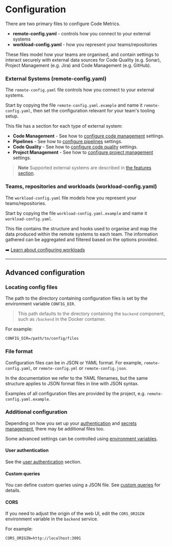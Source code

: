 # Configuration

There are two primary files to configure Code Metrics.

-   **remote-config.yaml** - controls how you connect to your external systems
-   **workload-config.yaml** - how you represent your teams/repositories

These files model how your teams are organised, and contain settings to interact securely with external data sources for Code Quality (e.g. Sonar), Project Management (e.g. Jira) and Code Management (e.g. GitHub).

### External Systems (remote-config.yaml)

The `remote-config.yaml` file controls how you connect to your external systems.

Start by copying the file `remote-config.yaml.example` and name it `remote-config.yaml`, then set the configuration relevant for your team's tooling setup.

This file has a section for each type of external system:

-   **Code Management** - See how to [configure code management](./config_code_management.md) settings.
-   **Pipelines** - See how to [configure pipelines](./config_pipelines.md) settings.
-   **Code Quality** - See how to [configure code quality](./config_code_quality.md) settings.
-   **Project Management** - See how to [configure project management](./config_project_management.md) settings.

> **Note**
> Supported external systems are described in [the features section](./features.md).

### Teams, repositories and workloads (workload-config.yaml)

The `workload-config.yaml` file models how you represent your teams/repositories.

Start by copying the file `workload-config.yaml.example` and name it `workload-config.yaml`.

This file contains the structure and hooks used to organise and map the data produced within the remote systems to each team. The information gathered can be aggregated and filtered based on the options provided.

➡️ [Learn about configuring workloads](./config_workloads.md)

---

## Advanced configuration

### Locating config files

The path to the directory containing configuration files is set by the environment variable `CONFIG_DIR`.

> This path defaults to the directory containing the `backend` component, such as `/backend` in the Docker container.

For example:

```
CONFIG_DIR=/path/to/config/files
```

### File format

Configuration files can be in JSON or YAML format. For example, `remote-config.yaml`, or `remote-config.yml` or `remote-config.json`.

In the documentation we refer to the YAML filenames, but the same structure applies to JSON format files in line with JSON syntax.

Examples of all configuration files are provided by the project, e.g. `remote-config.yaml.example`.

### Additional configuration

Depending on how you set up your [authentication](./authentication.md) and [secrets management](./secret_management.md), there may be additional files too.

Some advanced settings can be controlled using [environment variables](./env_vars.md).

#### User authentication

See the [user authentication](./authentication.md) section.

#### Custom queries

You can define custom queries using a JSON file. See [custom queries](custom_queries.md) for details.

#### CORS

If you need to adjust the origin of the web UI, edit the `CORS_ORIGIN` environment variable in the `backend` service.

For example:

```
CORS_ORIGIN=http://localhost:3001
```
